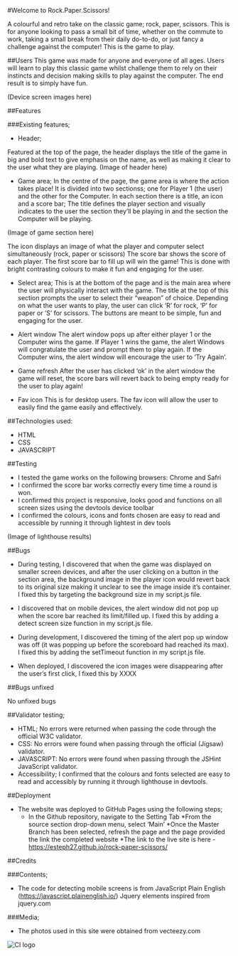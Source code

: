 #Welcome to Rock.Paper.Scissors!

A colourful and retro take on the classic game; rock, paper, scissors. This is for anyone looking to pass a small bit of time, whether on the commute to work, taking a small break from their daily do-to-do, or just fancy a challenge against the computer! This is the game to play. 

##Users
This game was made for anyone and everyone of all ages. 
Users will learn to play this classic game whilst challenge them to rely on their instincts and decision making skills to play against the computer. The end result is to simply have fun. 

(Device screen images here) 

##Features

###Existing features;

* Header;

Featured at the top of the page, the header displays the title of the game in big and bold text to give emphasis on the name, as well as making it clear to the user what they are playing. 
(Image of header here)

* Game area;
In the centre of the page, the game area is where the action takes place! It is divided into two sectionss; one for Player 1 (the user) and the other for the Computer. In each section there is a title, an icon and a score bar;
The title defines the player section and visually indicates to the user the section they’ll be playing in and the section the Computer will be playing. 

(Image of game section here) 

The icon displays an image of what the player and computer select simultaneously  (rock, paper or scissors)
The score bar shows the score of each player. The first score bar to fill up will win the game! This is done with bright contrasting colours to make it fun and engaging for the user. 

* Select area;
This is at the bottom of the page and is the main area where the user will physically interact with the game. The title at the top of this section prompts the user to select their “weapon” of choice. Depending on what the user wants to play, the user can click ‘R’ for rock, ‘P’ for paper or ’S’ for scissors. The buttons are meant to be simple, fun and engaging for the user. 

* Alert window
The alert window pops up after either player 1 or the Computer wins the game. If Player 1 wins the game, the alert Windows will congratulate the user and prompt them to play again. If the Computer wins, the alert window will encourage the user to ‘Try Again’.

* Game refresh
After the user has clicked ‘ok’ in the alert window the game will reset, the score bars will revert back to being empty ready for the user to play again!

* Fav icon
This is for desktop users. The fav icon will allow the user to easily find the game easily and effectively.


##Technologies used:
* HTML
* CSS 
* JAVASCRIPT

##Testing
* I tested the game works on the following browsers: Chrome and Safri
* I confirmed the score bar works correctly every time time a round is won. 
* I confirmed this project is responsive, looks good and functions on all screen sizes using the devtools device toolbar 
* I confirmed the colours, icons and fonts chosen are easy to read and accessible by running it through lightest in dev tools

(Image of lighthouse results) 

##Bugs
* During testing, I discovered that when the game was displayed on smaller screen devices, and after the user clicking on a button in the section area, the background image in the player icon would revert back to its original size making it unclear to see the image inside it’s container. I fixed this by targeting the background size in my script.js file. 

* I discovered that on mobile devices, the alert window did not pop up when the score bar reached its limit/filled up. I fixed this by adding a detect screen size function in my script.js file.

* During development, I discovered the timing of the alert pop up window was off (it was popping up before the scoreboard had reached its max). I fixed this by adding the setTimeout function in my script.js file.

* When deployed, I discovered the icon images were disappearing after the user’s first click, I fixed this by XXXX

##Bugs unfixed 

No unfixed bugs 

##Validator testing;

* HTML; No errors were returned when passing the code through the official W3C validator.
* CSS: No errors were found when passing through the official (Jigsaw) validator.
* JAVASCRIPT: No errors were found when passing through the JSHint JavaScript validator. 
* Accessibility; I confirmed that the colours and fonts selected are easy to read and accessibly by running it through lighthouse in devtools.

##Deployment

* The website was deployed to GitHub Pages using the following steps;
    * In the Github repository, navigate to the Setting Tab 
    *From the source section drop-down menu, select ‘Main’
    *Once the Master Branch has been selected, refresh the page and the page provided the link the completed website 
    *The link to the live site is here - https://esteph27.github.io/rock-paper-scissors/

##Credits

###Contents;

* The code for detecting mobile screens is from JavaScript Plain English (https://javascript.plainenglish.io/)
Jquery elements inspired from jquery.com

###Media;
* The photos used in this site were obtained from vecteezy.com


![CI logo](https://codeinstitute.s3.amazonaws.com/fullstack/ci_logo_small.png)


